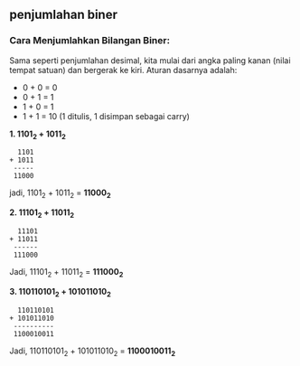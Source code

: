 ## penjumlahan biner

### Cara Menjumlahkan Bilangan Biner:

Sama seperti penjumlahan desimal, kita mulai dari angka paling kanan (nilai tempat satuan) dan bergerak ke kiri. Aturan dasarnya adalah:

* 0 + 0 = 0
* 0 + 1 = 1
* 1 + 0 = 1
* 1 + 1 = 10 (1 ditulis, 1 disimpan sebagai carry)

**1. 1101<sub>2</sub> + 1011<sub>2</sub>**
```
  1101
+ 1011
 -----
 11000
```
jadi, 1101<sub>2</sub> + 1011<sub>2</sub> = **11000<sub>2</sub>**

**2. 11101<sub>2</sub> + 11011<sub>2</sub>**
```
  11101
+ 11011
 ------
 111000
```
Jadi, 11101<sub>2</sub> + 11011<sub>2</sub> = **111000<sub>2</sub>**

**3. 110110101<sub>2</sub> + 101011010<sub>2</sub>**
```
  110110101
+ 101011010
 ----------
 1100010011
```
Jadi, 110110101<sub>2</sub> + 101011010<sub>2</sub> = **1100010011<sub>2</sub>**
